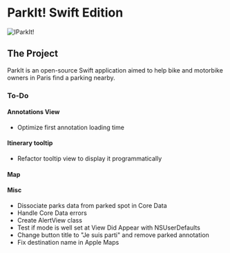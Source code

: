 #  ParkIt! Swift Edition

![IParkIt!](https://i.imgur.com/BYkvNQJ.png)

## The Project

ParkIt is an open-source Swift application aimed to help bike and motorbike owners in Paris find a parking nearby.

### To-Do

#### Annotations View

- Optimize first annotation loading time

#### Itinerary tooltip

- Refactor tooltip view to display it programmatically

#### Map


#### Misc 
 
- Dissociate parks data from parked spot in Core Data
- Handle Core Data errors
- Create AlertView class 
- Test if mode is well set at View Did Appear with NSUserDefaults
- Change button title to "Je suis parti" and remove parked annotation
- Fix destination name in Apple Maps
